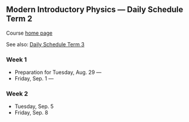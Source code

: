 ## Modern Introductory Physics &mdash; Daily Schedule Term 2

Course [home page](./)

See also: [Daily Schedule Term 3](./daily_schedule-term_3.html)

### Week 1

* Preparation for Tuesday, Aug. 29 &mdash;
* Friday, Sep. 1 &mdash;

### Week 2

* Tuesday, Sep. 5
* Friday, Sep. 8
